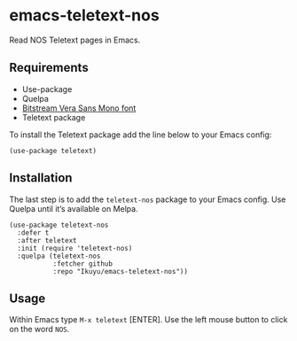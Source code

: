 
# emacs-teletext-nos

Read NOS Teletext pages in Emacs.

## Requirements

* Use-package
* Quelpa
* [Bitstream Vera Sans Mono font](http://legionfonts.com/fonts/bitstream-vera-sans-mono)
* Teletext package

To install the Teletext package add the line below to your Emacs config:

```elisp
(use-package teletext)
```

## Installation

The last step is to add the `teletext-nos` package to your Emacs config. Use Quelpa until it’s available on Melpa.

```elisp
(use-package teletext-nos
  :defer t
  :after teletext
  :init (require 'teletext-nos)
  :quelpa (teletext-nos
           :fetcher github
           :repo "Ikuyu/emacs-teletext-nos"))
```

## Usage

Within Emacs type `M-x teletext` [ENTER]. Use the left mouse button to click on the word `NOS`.
